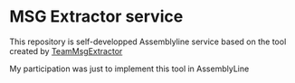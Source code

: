 # MSG Extractor service
This repository is self-developped Assemblyline service based on the tool created by [TeamMsgExtractor](https://github.com/TeamMsgExtractor/msg-extractor)

My participation was just to implement this tool in AssemblyLine
